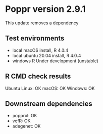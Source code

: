 # Poppr version 2.9.1

This update removes a dependency

## Test environments

* local macOS install, R 4.0.4
* local ubuntu 20.04 install, R 4.0.4
* windows R Under development (unstable) 

## R CMD check results

Ubuntu Linux: OK
macOS:        OK
Windows:      OK


## Downstream dependencies

- popprxl:  OK
- vcfR:     OK
- adegenet: OK

